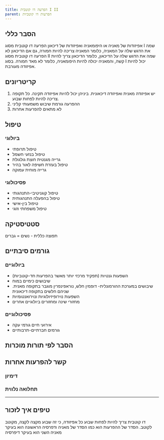 ```yaml
---
title: הפרעה דו קוטבית I II
parent: הפרעות דו קוטביות
---
```


## הסבר כללי 
אפיזודות של מאניה או היפומאניה ואפיזודות של דיכאון
הפרעה דו קוטבית מסוג I שמה את הדגש שלה על המאניה, כלומר המאניה צריכה להיות חמורה, גם אם הדיכאון לא
הפרעה דו קוטבית מסוג II שמה את הדגש שלה על הדיכאון, כלומר הדיכאון צריך להיות קשה, והמאניה יכולה להיות היפומאניה, כלומר לא מאד חמורה.
בסוג I יכול להיות אפיזודה מעורבת.

## קריטריונים
1. יש אפיזודה מאנית ואפיזודה דיכאונית. ביניהן יכול להיות אפיזודה תקינה. כל תקופה צריכה להיות לפחות שבוע.
2. ההפרעה גורמת שיבוש משמעותי קליני
3. לא מתאים להפרעות אחרות
## טיפול
### ביולוגי
- טיפול תרופתי
- טיפול בנזעי חשמל
- גרייה מגנטית חוצת גולגולת
- טיפול בעזרת חשיפה לאור בהיר
- גרייה מוחית עמוקה
### פסיכולוגי
- טיפול קוגניטיבי-התנהגותי
- טיפול בהפעלה התנהגותית
- טיפול בין-אישי
- טיפול משפחתי וזוגי

## סטטיסטיקה
תפוצה כללית - 
נשים = גברים
## גורמים סיבתיים
### ביולוגיים

- השפעות גנטיות (תפקיד מרכזי יותר מאשר בהפרעות חד-קוטביות)
- שיבושים כימיים במוח
- שיבושים במערכת ההורמונלית- דופמין חלש, נוראפינפרין מוגבר בתקופה מאנית. שניהם חלשים בתקופה דיכאונית
- השפעות נוירופיזיולוגיות ונוירואנטומיות
- מחזורי שינה ומחזורים ביולוגיים אחרים
### פסיכולוגיים

- אירועי חיים גורמי עקה
- גורמים חברתיים-תרבותיים
## הסבר לפי תורות מוכרות


## קשר להפרעות אחרות

### דימיון

### תחלואה נלווית

___
## טיפים איך לזכור
דו קוטבית צריך להיות לפחות שבוע כל אפיזודה, כי זה שבוע מקצה לקצה, מקוטב לקוטב.
הסדר של ההפרעות הוא כמו הסדר של מאניה ודפרסיה
הראשונה הוא בעיקר מאניה
השני הוא בעיקר דיפרסיה